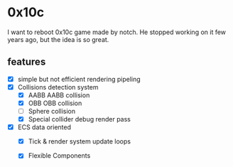 # 0x10c 
I want to reboot 0x10c game made by notch. He stopped working on it few years ago, but the idea is so great.

## features
 - [x] simple but not efficient rendering pipeling
 - [x] Collisions detection system
   - [x] AABB AABB collision
   - [x] OBB OBB collision
   - [ ] Sphere collision
   - [x] Special collider debug render pass 
 - [x] ECS data oriented
   - [x] Tick & render system update loops
   - [x] Flexible Components


